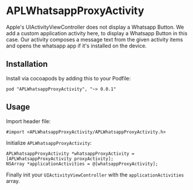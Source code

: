 APLWhatsappProxyActivity
=========

Apple's UIActivityViewController does not display a Whatsapp Button. We add a custom application activity here, to display a Whatsapp Button in this case. 
Our activity composes a message text from the given activity items and opens the whatsapp app if it's installed on the device.

## Installation
Install via cocoapods by adding this to your Podfile:

	pod "APLWhatsappProxyActivity", "~> 0.0.1"

## Usage
Import header file:

	#import <APLWhatsappProxyActivity/APLWhatsappProxyActivity.h>
	
Initialize `APLWhatsappProxyActivity`:
	
	APLWhatsappProxyActivity *whatsappProxyActivity = 	[APLWhatsappProxyActivity proxyActivity];
    NSArray *applicationActivities = @[whatsappProxyActivity];
    
Finally init your `UIActivityViewController` with the `applicationActivities` array.